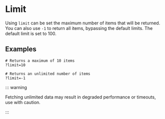 # Limit

Using `limit` can be set the maximum number of items that will be returned. You can also use `-1` to return all items,
bypassing the default limits. The default limit is set to 100.

## Examples

```
# Returns a maximum of 10 items
?limit=10

# Returns an unlimited number of items
?limit=-1
```

::: warning

Fetching unlimited data may result in degraded performance or timeouts, use with caution.

:::
